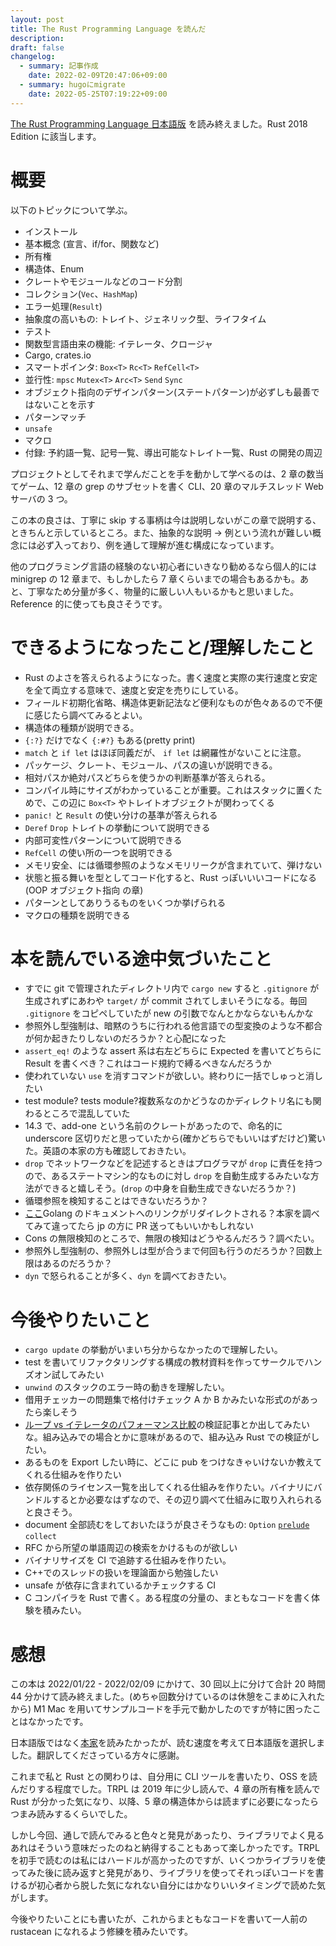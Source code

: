 ```yaml
---
layout: post
title: The Rust Programming Language を読んだ
description: 
draft: false
changelog:
  - summary: 記事作成
    date: 2022-02-09T20:47:06+09:00
  - summary: hugoにmigrate
    date: 2022-05-25T07:19:22+09:00
---
```


[The Rust Programming Language 日本語版](https://doc.rust-jp.rs/book-ja/title-page.html) を読み終えました。Rust 2018 Edition に該当します。

# 概要

以下のトピックについて学ぶ。

- インストール
- 基本概念 (宣言、if/for、関数など)
- 所有権
- 構造体、Enum
- クレートやモジュールなどのコード分割
- コレクション(`Vec`、`HashMap`)
- エラー処理(`Result`)
- 抽象度の高いもの: トレイト、ジェネリック型、ライフタイム
- テスト
- 関数型言語由来の機能: イテレータ、クロージャ
- Cargo, crates.io
- スマートポインタ: `Box<T>` `Rc<T>` `RefCell<T>`
- 並行性: `mpsc` `Mutex<T>` `Arc<T>` `Send` `Sync`
- オブジェクト指向のデザインパターン(ステートパターン)が必ずしも最善ではないことを示す
- パターンマッチ
- `unsafe`
- マクロ
- 付録: 予約語一覧、記号一覧、導出可能なトレイト一覧、Rust の開発の周辺

プロジェクトとしてそれまで学んだことを手を動かして学べるのは、2 章の数当てゲーム、12 章の grep のサブセットを書く CLI、20 章のマルチスレッド Web サーバの 3 つ。

この本の良さは、丁寧に skip する事柄は今は説明しないがこの章で説明する、ときちんと示しているところ。また、抽象的な説明 → 例という流れが難しい概念には必ず入っており、例を通して理解が進む構成になっています。

他のプログラミング言語の経験のない初心者にいきなり勧めるなら個人的には minigrep の 12 章まで、もしかしたら 7 章くらいまでの場合もあるかも。あと、丁寧なため分量が多く、物量的に厳しい人もいるかもと思いました。Reference 的に使っても良さそうです。

# できるようになったこと/理解したこと

- Rust のよさを答えられるようになった。書く速度と実際の実行速度と安定を全て両立する意味で、速度と安定を売りにしている。
- フィールド初期化省略、構造体更新記法など便利なものが色々あるので不便に感じたら調べてみるとよい。
- 構造体の種類が説明できる。
- `{:?}` だけでなく `{:#?}` もある(pretty print)
- `match` と `if let` はほぼ同義だが、 `if let` は網羅性がないことに注意。
- パッケージ、クレート、モジュール、パスの違いが説明できる。
- 相対パスか絶対パスどちらを使うかの判断基準が答えられる。
- コンパイル時にサイズがわかっていることが重要。これはスタックに置くためで、この辺に `Box<T>` やトレイトオブジェクトが関わってくる
- `panic!` と `Result` の使い分けの基準が答えられる
- `Deref` `Drop` トレイトの挙動について説明できる
- 内部可変性パターンについて説明できる
- `RefCell` の使い所の一つを説明できる
- メモリ安全、には循環参照のようなメモリリークが含まれていて、弾けない
- 状態と振る舞いを型としてコード化すると、Rust っぽいいいコードになる(OOP オブジェクト指向 の章)
- パターンとしてありうるものをいくつか挙げられる
- マクロの種類を説明できる

# 本を読んでいる途中気づいたこと

- すでに git で管理されたディレクトリ内で `cargo new` すると `.gitignore` が生成されずにあわや `target/` が commit されてしまいそうになる。毎回 `.gitignore` をコピペしていたが new の引数でなんとかならないもんかな
- 参照外し型強制は、暗黙のうちに行われる他言語での型変換のような不都合が何か起きたりしないのだろうか？と心配になった
- `assert_eq!` のような assert 系は右左どちらに Expected を書いてどちらに Result を書くべき？これはコード規約で縛るべきなんだろうか
- 使われていない `use` を消すコマンドが欲しい。終わりに一括でしゅっと消したい
- test module? tests module?複数系なのかどうなのかディレクトリ名にも関わるところで混乱していた
- 14.3 で、add-one という名前のクレートがあったので、命名的に underscore 区切りだと思っていたから(確かどちらでもいいはずだけど)驚いた。英語の本家の方も確認しておきたい。
- `drop` でネットワークなどを記述するときはプログラマが `drop` に責任を持つので、あるステートマシン的なものに対し `drop` を自動生成するみたいな方法ができると嬉しそう。(`drop` の中身を自動生成できないだろうか？)
- 循環参照を検知することはできないだろうか？
- [ここ](https://doc.rust-jp.rs/book-ja/ch16-02-message-passing.html)Golang のドキュメントへのリンクがリダイレクトされる？本家を調べてみて違ってたら jp の方に PR 送ってもいいかもしれない
- Cons の無限検知のところで、無限の検知はどうやるんだろう？調べたい。
- 参照外し型強制の、参照外しは型が合うまで何回も行うのだろうか？回数上限はあるのだろうか？
- `dyn` で怒られることが多く、`dyn` を調べておきたい。

# 今後やりたいこと

- `cargo update` の挙動がいまいち分からなかったので理解したい。
- test を書いてリファクタリングする構成の教材資料を作ってサークルでハンズオン試してみたい
- `unwind` のスタックのエラー時の動きを理解したい。
- 借用チェッカーの問題集で格付けチェック A か B かみたいな形式のがあったら楽しそう
- [ループ vs イテレータのパフォーマンス比較](https://doc.rust-jp.rs/book-ja/ch13-04-performance.html)の検証記事とか出してみたいな。組み込みでの場合とかに意味があるので、組み込み Rust での検証がしたい。
- あるものを Export したい時に、どこに pub をつけなきゃいけないか教えてくれる仕組みを作りたい
- 依存関係のライセンス一覧を出してくれる仕組みを作りたい。バイナリにバンドルするとか必要なはずなので、その辺り調べて仕組みに取り入れられると良さそう。
- document 全部読むをしておいたほうが良さそうなもの: `Option` [`prelude`](https://doc.rust-lang.org/std/prelude/index.html#other-preludes) `collect`
- RFC から所望の単語周辺の検索をかけるものが欲しい
- バイナリサイズを CI で追跡する仕組みを作りたい。
- C++でのスレッドの扱いを理論面から勉強したい
- unsafe が依存に含まれているかチェックする CI
- C コンパイラを Rust で書く。ある程度の分量の、まともなコードを書く体験を積みたい。

# 感想

この本は 2022/01/22 - 2022/02/09 にかけて、30 回以上に分けて合計 20 時間 44 分かけて読み終えました。(めちゃ回数分けているのは休憩をこまめに入れたから) M1 Mac を用いてサンプルコードを手元で動かしたのですが特に困ったことはなかったです。

日本語版ではなく[本家](https://doc.rust-lang.org/stable/book/)を読みたかったが、読む速度を考えて日本語版を選択しました。翻訳してくださっている方々に感謝。

これまで私と Rust との関わりは、自分用に CLI ツールを書いたり、OSS を読んだりする程度でした。TRPL は 2019 年に少し読んで、4 章の所有権を読んで Rust が分かった気になり、以降、5 章の構造体からは読まずに必要になったらつまみ読みするくらいでした。

しかし今回、通しで読んでみると色々と発見があったり、ライブラリでよく見るあれはそういう意味だったのねと納得することもあって楽しかったです。TRPL を初手で読むのは私にはハードルが高かったのですが、いくつかライブラリを使ってみた後に読み返すと発見があり、ライブラリを使ってそれっぽいコードを書けるが初心者から脱した気になれない自分にはかなりいいタイミングで読めた気がします。

今後やりたいことにも書いたが、これからまともなコードを書いて一人前の rustacean になれるよう修練を積みたいです。